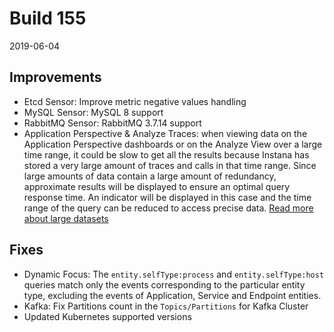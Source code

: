 # Build 155

2019-06-04

## Improvements

- Etcd Sensor: Improve metric negative values handling
- MySQL Sensor: MySQL 8 support
- RabbitMQ Sensor: RabbitMQ 3.7.14 support
- Application Perspective & Analyze Traces: when viewing data on the Application Perspective dashboards or on the Analyze View over a large time range, it could be slow to get all the results because Instana has stored a very large amount of traces and calls in that time range. Since large amounts of data contain a large amount of redundancy, approximate results will be displayed to ensure an optimal query response time. An indicator will be displayed in this case and the time range of the query can be reduced to access precise data. [Read more about large datasets](https://docs.instana.io/products/application_service_management/#large-datasets)

## Fixes

- Dynamic Focus: The `entity.selfType:process` and `entity.selfType:host` queries match only the events corresponding to the particular entity type, excluding the events of Application, Service and Endpoint entities. 
- Kafka: Fix Partitions count in the `Topics/Partitions` for Kafka Cluster
- Updated Kubernetes supported versions